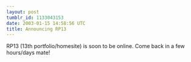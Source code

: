 ```yaml
---
layout: post
tumblr_id: 1133043153
date: 2003-01-15 14:58:56 UTC
title: Announcing RP13
---
```


RP13 (13th portfolio/homesite) is soon to be online. Come back in a few hours/days mate!

